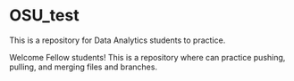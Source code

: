 # OSU_test
This is a repository for Data Analytics students to practice.

Welcome Fellow students! This is a repository where can practice pushing, pulling, and merging files and branches.
